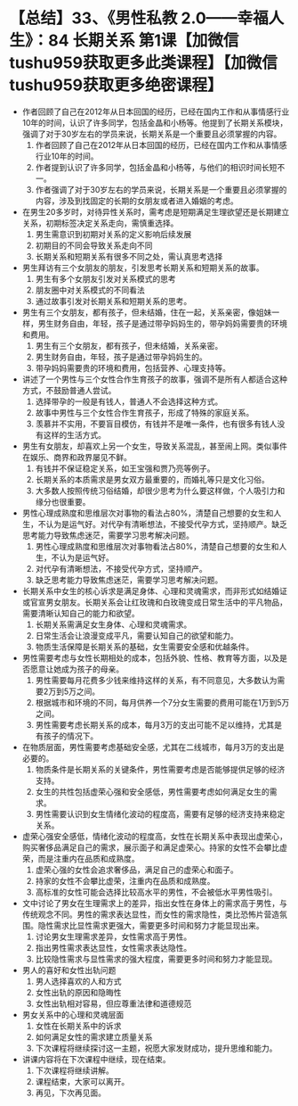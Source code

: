 # 【总结】33、《男性私教 2.0——幸福人生》：84 长期关系 第1课【加微信tushu959获取更多此类课程】【加微信tushu959获取更多绝密课程】

-   作者回顾了自己在2012年从日本回国的经历，已经在国内工作和从事情感行业10年的时间，认识了许多同学，包括金晶和小杨等。他提到了长期关系模块，强调了对于30岁左右的学员来说，长期关系是一个重要且必须掌握的内容。
    1.  作者回顾了自己在2012年从日本回国的经历，已经在国内工作和从事情感行业10年的时间。
    2.  作者提到认识了许多同学，包括金晶和小杨等，与他们的相识时间长短不一。
    3.  作者强调了对于30岁左右的学员来说，长期关系是一个重要且必须掌握的内容，涉及到找固定的长期的女朋友或者进入婚姻的考虑。
-   在男生20多岁时，对待异性关系时，需考虑是短期满足生理欲望还是长期建立关系，初期标签决定关系走向，需慎重选择。
    1.  男生需意识到初期对关系的定义影响后续发展
    2.  初期目的不同会导致关系走向不同
    3.  长期关系和短期关系有很多不同之处，需认真思考选择
-   男生拜访有三个女朋友的朋友，引发思考长期关系和短期关系的故事。
    1.  男生有多个女朋友引发对关系模式的思考
    2.  朋友圈中对关系模式的不同看法
    3.  通过故事引发对长期关系和短期关系的思考。
-   男生有三个女朋友，都有孩子，但未结婚，住在一起，关系亲密，像姐妹一样，男生财务自由，年轻，孩子是通过带孕妈妈生的，带孕妈妈需要贵的环境和费用。
    1.  男生有三个女朋友，都有孩子，但未结婚，关系亲密。
    2.  男生财务自由，年轻，孩子是通过带孕妈妈生的。
    3.  带孕妈妈需要贵的环境和费用，包括营养、心理支持等。
-   讲述了一个男性与三个女性合作生育孩子的故事，强调不是所有人都适合这种方式，不鼓励普通人尝试。
    1.  选择带孕的一般是有钱人，普通人不会选择这种方式。
    2.  故事中男性与三个女性合作生育孩子，形成了特殊的家庭关系。
    3.  羡慕并不实用，不要盲目模仿，有钱并不是唯一条件，也有很多有钱人没有这样的生活方式。
-   男生有女朋友，却喜欢上另一个女生，导致关系混乱，甚至闹上网。类似事件在娱乐、商界和政界屡见不鲜。
    1.  有钱并不保证稳定关系，如王宝强和贾乃亮等例子。
    2.  长期关系的本质需求是男女双方最重要的，而婚礼等只是文化习俗。
    3.  大多数人按照传统习俗结婚，却很少思考为什么要这样做，个人吸引力和缘分也很重要。
-   男性心理成熟度和思维层次对事物的看法占80%，清楚自己想要的女生和人生，不认为是运气好。对代孕有清晰想法，不接受代孕方式，坚持顺产。缺乏思考能力导致焦虑迷茫，需要学习思考解决问题。
    1.  男性心理成熟度和思维层次对事物看法占80%，清楚自己想要的女生和人生，不认为是运气好。
    2.  对代孕有清晰想法，不接受代孕方式，坚持顺产。
    3.  缺乏思考能力导致焦虑迷茫，需要学习思考解决问题。
-   长期关系中女生的核心诉求是满足身体、心理和灵魂需求，而非形式如结婚证或官宣男女朋友。长期关系会让红玫瑰和白玫瑰变成日常生活中的平凡物品，需要清晰认知自己的能力和欲望。
    1.  长期关系需满足女生身体、心理和灵魂需求。
    2.  日常生活会让浪漫变成平凡，需要认知自己的欲望和能力。
    3.  物质生活保障是长期关系的基础，女生需要安全感和优越条件。
-   男性需要考虑与女性长期相处的成本，包括外貌、性格、教育等方面，以及是否愿意让她成为孩子的母亲。
    1.  男性需要每月花费多少钱来维持这样的关系，有不同意见，大多数认为需要2万到5万之间。
    2.  根据城市和环境的不同，每月供养一个7分女生需要的费用可能在1万到5万之间。
    3.  男性需要考虑长期关系的成本，每月3万的支出可能不足以维持，尤其是有孩子的情况下。
-   在物质层面，男性需要考虑基础安全感，尤其在二线城市，每月3万的支出是必要的。
    1.  物质条件是长期关系的关键条件，男性需要考虑是否能够提供足够的经济支持。
    2.  女生的共性包括虚荣心强和安全感低，男性需要考虑如何满足女生的需求。
    3.  男性需要认识到女生情绪化波动的程度高，需要有足够的经济支持来稳定关系。
-   虚荣心强安全感低，情绪化波动的程度高，女性在长期关系中表现出虚荣心，购买奢侈品满足自己的需求，展示面子和满足虚荣心。持家的女性不会攀比虚荣，而是注重内在品质和成熟度。
    1.  虚荣心强的女性会追求奢侈品，满足自己的虚荣心和面子。
    2.  持家的女性不会攀比虚荣，注重内在品质和成熟度。
    3.  高标准的女性可能会选择比较高水平的男性，不会被低水平男性吸引。
-   文中讨论了男女在生理需求上的差异，指出女性在身体上的需求高于男性，与传统观念不同。男性的需求表达显性，而女性的需求隐性，类比恐怖片营造氛围。隐性需求比显性需求更强大，需要更多时间和努力才能显现出来。
    1.  讨论男女生理需求差异，女性需求高于男性。
    2.  指出男性需求表达显性，女性需求表达隐性。
    3.  比较隐性需求与显性需求的强大程度，需要更多时间和努力才能显现。
-   男人的喜好和女性出轨问题
    1.  男人选择喜欢的人和方式
    2.  女性出轨的原因和隐晦性
    3.  女性出轨相对容易，但应尊重法律和道德规范
-   男女关系中的心理和灵魂层面
    1.  女性在长期关系中的诉求
    2.  如何满足女性的需求建立质量关系
    3.  下次课程将继续探讨这一主题，祝愿大家发财成功，提升思维和能力。
-   讲课内容将在下次课程中继续，现在结束。 
    1.  下次课程将继续讲解。
    2.  课程结束，大家可以离开。
    3.  再见，下次再见面。